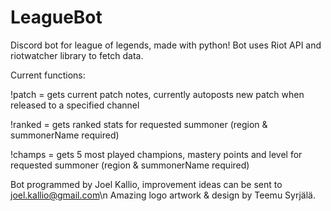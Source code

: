 # LeagueBot
Discord bot for league of legends, made with python!
Bot uses Riot API and riotwatcher library to fetch data.

Current functions:

!patch = gets current patch notes, currently autoposts new patch when released to a specified channel

!ranked = gets ranked stats for requested summoner (region & summonerName required)

!champs = gets 5 most played champions, mastery points and level for requested summoner (region & summonerName required)

Bot programmed by Joel Kallio, improvement ideas can be sent to joel.kallio@gmail.com\n
Amazing logo artwork & design by Teemu Syrjälä.
